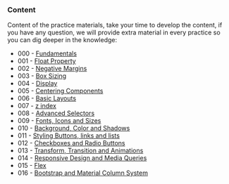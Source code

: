 ### Content

Content of the practice materials, take your time to develop the content, if you have any question, we will provide extra material in every practice so you can dig deeper in the knowledge:

* 000 - [Fundamentals][0]
* 001 - [Float Property][1]
* 002 - [Negative Margins][2]
* 003 - [Box Sizing][3]
* 004 - [Display][4]
* 005 - [Centering Components][5]
* 006 - [Basic Layouts][6]
* 007 - [z index][7]
* 008 - [Advanced Selectors][8]
* 009 - [Fonts, Icons and Sizes][9]
* 010 - [Background, Color and Shadows][10]
* 011 - [Styling Buttons, links and lists][11]
* 012 - [Checkboxes and Radio Buttons][12]
* 013 - [Transform, Transition and Animations][13]
* 014 - [Responsive Design and Media Queries][14]
* 015 - [Flex][15]
* 016 - [Bootstrap and Material Column System][16]

[0]: https://github.com/talosdigital/u-css/tree/master/src/000-fundamentals
[1]: https://github.com/talosdigital/u-css/tree/master/src/001-float-property
[2]: https://github.com/talosdigital/u-css/tree/master/src/002-negative-margins
[3]: https://github.com/talosdigital/u-css/tree/master/src/003-box-sizing
[4]: https://github.com/talosdigital/u-css/tree/master/src/004-display
[5]: https://github.com/talosdigital/u-css/tree/master/src/005-centering
[6]: https://github.com/talosdigital/u-css/tree/master/src/006-basic-layout
[7]: https://github.com/talosdigital/u-css/tree/master/src/007-z-index
[8]: https://github.com/talosdigital/u-css/tree/master/src/008-advanced-selectors
[9]: https://github.com/talosdigital/u-css/tree/master/src/009-fonts-icons
[10]: https://github.com/talosdigital/u-css/tree/master/src/010-background
[11]: https://github.com/talosdigital/u-css/tree/master/src/011-styling
[12]: https://github.com/talosdigital/u-css/tree/master/src/012-checkbox
[13]: https://github.com/talosdigital/u-css/tree/master/src/013-animations
[14]: https://github.com/talosdigital/u-css/tree/master/src/014-responsive-design
[15]: https://github.com/talosdigital/u-css/tree/master/src/015-flex
[16]: https://github.com/talosdigital/u-css/tree/master/src/016-bootstrap
